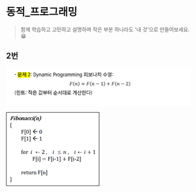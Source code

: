 # 동적_프로그래밍

> 함께 학습하고 고민하고 설명하며 작은 부분 하나라도 '내 것'으로 만들어보세요. 😁

## 2번

![image-20210925231741745](6_동적_프로그래밍.assets/image-20210925231741745.png)

![image-20210925232248396](6_동적_프로그래밍.assets/image-20210925232248396.png)
